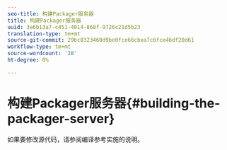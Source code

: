 ```yaml
---
seo-title: 构建Packager服务器
title: 构建Packager服务器
uuid: 3e6b13a7-c451-4014-868f-9726c21d5b23
translation-type: tm+mt
source-git-commit: 29bc8323460d9be0fce66cbea7c6fce46df20d61
workflow-type: tm+mt
source-wordcount: '28'
ht-degree: 0%

---
```



# 构建Packager服务器{#building-the-packager-server}

如果要修改源代码，请参阅编译参考实施的说明。
